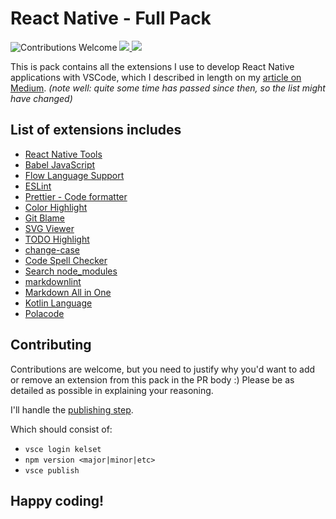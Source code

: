 # React Native - Full Pack

![Contributions Welcome](https://img.shields.io/badge/contributions-welcome-brightgreen)
<a href="https://github.com/kelset?tab=followers">
<img src="https://img.shields.io/github/followers/kelset?label=Follow%20%40kelset&style=social" />
</a>
<a href="https://twitter.com/kelset">
<img src="https://img.shields.io/twitter/follow/kelset?label=Follow%20%40kelset&style=social" />
</a>

This is pack contains all the extensions I use to develop React Native applications with VSCode, which I described in length on my [article on Medium](https://medium.com/react-native-training/vscode-for-react-native-526ec4a368ce). _(note well: quite some time has passed since then, so the list might have changed)_

## List of extensions includes

- [React Native Tools](https://marketplace.visualstudio.com/items?itemName=vsmobile.vscode-react-native)
- [Babel JavaScript](https://marketplace.visualstudio.com/items?itemName=mgmcdermott.vscode-language-babel)
- [Flow Language Support](https://marketplace.visualstudio.com/items?itemName=flowtype.flow-for-vscode)
- [ESLint](https://marketplace.visualstudio.com/items?itemName=dbaeumer.vscode-eslint)
- [Prettier - Code formatter](https://marketplace.visualstudio.com/items?itemName=esbenp.prettier-vscode)
- [Color Highlight](https://marketplace.visualstudio.com/items?itemName=naumovs.color-highlight)
- [Git Blame](https://marketplace.visualstudio.com/items?itemName=waderyan.gitblame)
- [SVG Viewer](https://marketplace.visualstudio.com/items?itemName=cssho.vscode-svgviewer)
- [TODO Highlight](https://marketplace.visualstudio.com/items?itemName=wayou.vscode-todo-highlight)
- [change-case](https://marketplace.visualstudio.com/items?itemName=wmaurer.change-case)
- [Code Spell Checker](https://marketplace.visualstudio.com/items?itemName=streetsidesoftware.code-spell-checker)
- [Search node_modules](https://marketplace.visualstudio.com/items?itemName=jasonnutter.search-node-modules)
- [markdownlint](https://marketplace.visualstudio.com/items?itemName=DavidAnson.vscode-markdownlint)
- [Markdown All in One](https://marketplace.visualstudio.com/items?itemName=yzhang.markdown-all-in-one)
- [Kotlin Language](https://marketplace.visualstudio.com/items?itemName=mathiasfrohlich.Kotlin)
- [Polacode](https://marketplace.visualstudio.com/items?itemName=pnp.polacode)

## Contributing

Contributions are welcome, but you need to justify why you'd want to add or remove an extension from this pack in the PR body :) Please be as detailed as possible in explaining your reasoning.

I'll handle the [publishing step](https://code.visualstudio.com/api/working-with-extensions/publishing-extension).

Which should consist of:

- `vsce login kelset`
- `npm version <major|minor|etc>`
- `vsce publish`

## Happy coding!
